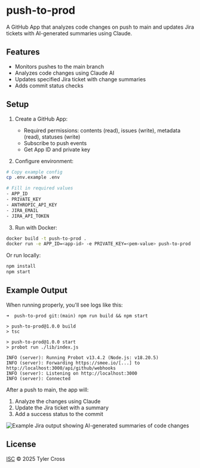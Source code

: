 # push-to-prod

A GitHub App that analyzes code changes on push to main and updates Jira tickets with AI-generated summaries using Claude.

## Features

- Monitors pushes to the main branch
- Analyzes code changes using Claude AI
- Updates specified Jira ticket with change summaries
- Adds commit status checks

## Setup

1. Create a GitHub App:
   - Required permissions: contents (read), issues (write), metadata (read), statuses (write)
   - Subscribe to push events
   - Get App ID and private key

2. Configure environment:
```bash
# Copy example config
cp .env.example .env

# Fill in required values
- APP_ID
- PRIVATE_KEY
- ANTHROPIC_API_KEY
- JIRA_EMAIL
- JIRA_API_TOKEN
```

3. Run with Docker:
```bash
docker build -t push-to-prod .
docker run -e APP_ID=<app-id> -e PRIVATE_KEY=<pem-value> push-to-prod
```

Or run locally:
```bash
npm install
npm start
```

## Example Output

When running properly, you'll see logs like this:

```
➜  push-to-prod git:(main) npm run build && npm start

> push-to-prod@1.0.0 build
> tsc

> push-to-prod@1.0.0 start
> probot run ./lib/index.js

INFO (server): Running Probot v13.4.2 (Node.js: v18.20.5)
INFO (server): Forwarding https://smee.io/[...] to http://localhost:3000/api/github/webhooks
INFO (server): Listening on http://localhost:3000
INFO (server): Connected
```

After a push to main, the app will:
1. Analyze the changes using Claude
2. Update the Jira ticket with a summary
3. Add a success status to the commit

![Example Jira output showing AI-generated summaries of code changes](https://raw.githubusercontent.com/push-to-prod-ai/push-to-prod/main/docs/jira-example.png)

## License

[ISC](LICENSE) © 2025 Tyler Cross
